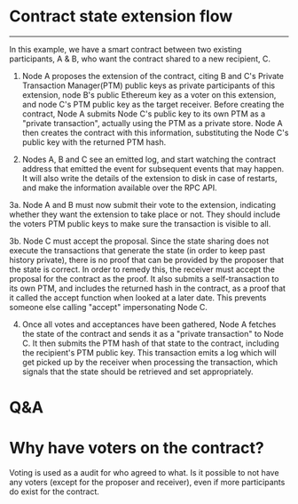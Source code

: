 # Contract state extension flow

---

In this example, we have a smart contract between two existing participants, A & B, who want the contract shared to a 
new recipient, C.

1. Node A proposes the extension of the contract, citing B and C's Private Transaction Manager(PTM) public keys as 
private participants of this extension, node B's public Ethereum key as a voter on this extension, and node C's PTM 
public key as the target receiver.
Before creating the contract, Node A submits Node C's public key to its own PTM as a "private transaction", actually 
using the PTM as a private store.
Node A then creates the contract with this information, substituting the Node C's public key with the returned PTM hash.

2. Nodes A, B and C see an emitted log, and start watching the contract address that emitted the event for subsequent 
events that may happen. It will also write the details of the extension to disk in case of restarts, and make the 
information available over the RPC API.

3a. Node A and B must now submit their vote to the extension, indicating whether they want the extension to take place 
or not. They should include the voters PTM public keys to make sure the transaction is visible to all.

3b. Node C must accept the proposal. Since the state sharing does not execute the transactions that generate the state 
(in order to keep past history private), there is no proof that can be provided by the proposer that the state is 
correct. In order to remedy this, the receiver must accept the proposal for the contract as the proof. It also submits 
a self-transaction to its own PTM, and includes the returned hash in the contract, as a proof that it called the 
accept function when looked at a later date. This prevents someone else calling "accept" impersonating Node C.

4. Once all votes and acceptances have been gathered, Node A fetches the state of the contract and sends it as a 
"private transaction" to Node C. It then submits the PTM hash of that state to the contract, including the recipient's 
PTM public key. This transaction emits a log which will get picked up by the receiver when processing the transaction, 
which signals that the state should be retrieved and set appropriately.

# Q&A

# Why have voters on the contract?
Voting is used as a audit for who agreed to what. Is it possible to not have any voters (except for the proposer and 
receiver), even if more participants do exist for the contract.